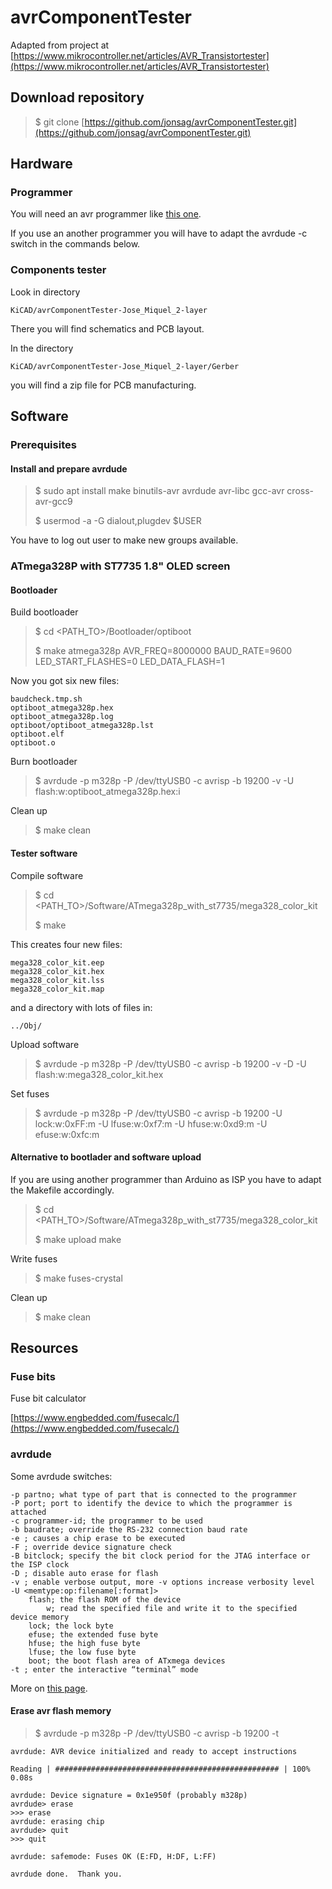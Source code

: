 # avrComponentTester

Adapted from project at [https://www.mikrocontroller.net/articles/AVR_Transistortester](https://www.mikrocontroller.net/articles/AVR_Transistortester)

## Download repository

>$ git clone [https://github.com/jonsag/avrComponentTester.git](https://github.com/jonsag/avrComponentTester.git)

## Hardware

### Programmer

You will need an avr programmer like [this one](https://github.com/jonsag/ardAVRProgrammer).  

If you use an another programmer you will have to adapt the avrdude -c switch in the commands below.  

### Components tester

Look in directory  

    KiCAD/avrComponentTester-Jose_Miquel_2-layer

There you will find schematics and PCB layout.  

In the directory  

    KiCAD/avrComponentTester-Jose_Miquel_2-layer/Gerber

you will find a zip file for PCB manufacturing.  

## Software

### Prerequisites

#### Install and prepare avrdude

>$ sudo apt install make binutils-avr avrdude avr-libc gcc-avr cross-avr-gcc9  
>
>$ usermod -a -G dialout,plugdev $USER  

You have to log out user to make new groups available.  

### ATmega328P with ST7735 1.8" OLED screen

#### Bootloader

Build bootloader  

>$ cd \<PATH_TO>/Bootloader/optiboot
>
>$ make atmega328p AVR_FREQ=8000000 BAUD_RATE=9600 LED_START_FLASHES=0 LED_DATA_FLASH=1

Now you got six new files:  

    baudcheck.tmp.sh
    optiboot_atmega328p.hex
    optiboot_atmega328p.log
    optiboot/optiboot_atmega328p.lst
    optiboot.elf
    optiboot.o

Burn bootloader  

>$ avrdude -p m328p -P /dev/ttyUSB0 -c avrisp -b 19200 -v -U flash:w:optiboot_atmega328p.hex:i

Clean up  

>$ make clean

#### Tester software

Compile software  

>$ cd \<PATH_TO>/Software/ATmega328p_with_st7735/mega328_color_kit
>
>$ make

This creates four new files:  

    mega328_color_kit.eep
    mega328_color_kit.hex
    mega328_color_kit.lss
    mega328_color_kit.map

and a directory with lots of files in:

    ../Obj/

Upload software  

>$ avrdude -p m328p -P /dev/ttyUSB0 -c avrisp -b 19200 -v -D -U flash:w:mega328_color_kit.hex

Set fuses  

>$ avrdude -p m328p -P /dev/ttyUSB0 -c avrisp -b 19200 -U lock:w:0xFF:m -U lfuse:w:0xf7:m -U hfuse:w:0xd9:m -U efuse:w:0xfc:m

#### Alternative to bootlader and software upload

If you are using another programmer than Arduino as ISP you have to adapt the Makefile accordingly.  

>$ cd \<PATH_TO>/Software/ATmega328p_with_st7735/mega328_color_kit
>
>$ make upload make

Write fuses  

>$ make fuses-crystal

Clean up  

>$ make clean

## Resources

### Fuse bits

Fuse bit calculator  

[https://www.engbedded.com/fusecalc/](https://www.engbedded.com/fusecalc/) 

### avrdude

Some avrdude switches:

    -p partno; what type of part that is connected to the programmer
    -P port; port to identify the device to which the programmer is attached
    -c programmer-id; the programmer to be used
    -b baudrate; override the RS-232 connection baud rate
    -e ; causes a chip erase to be executed
    -F ; override device signature check
    -B bitclock; specify the bit clock period for the JTAG interface or the ISP clock
    -D ; disable auto erase for flash
    -v ; enable verbose output, more -v options increase verbosity level
    -U <memtype:op:filename[:format]>
        flash; the flash ROM of the device
            w; read the specified file and write it to the specified device memory
        lock; the lock byte
        efuse; the extended fuse byte
        hfuse; the high fuse byte
        lfuse; the low fuse byte
        boot; the boot flash area of ATxmega devices
    -t ; enter the interactive “terminal” mode

More on [this page](https://www.nongnu.org/avrdude/user-manual/avrdude_4.html).  

#### Erase avr flash memory

>$ avrdude -p m328p -P /dev/ttyUSB0 -c avrisp -b 19200 -t

    avrdude: AVR device initialized and ready to accept instructions

    Reading | ################################################## | 100% 0.08s

    avrdude: Device signature = 0x1e950f (probably m328p)
    avrdude> erase
    >>> erase 
    avrdude: erasing chip
    avrdude> quit
    >>> quit 

    avrdude: safemode: Fuses OK (E:FD, H:DF, L:FF)

    avrdude done.  Thank you.
